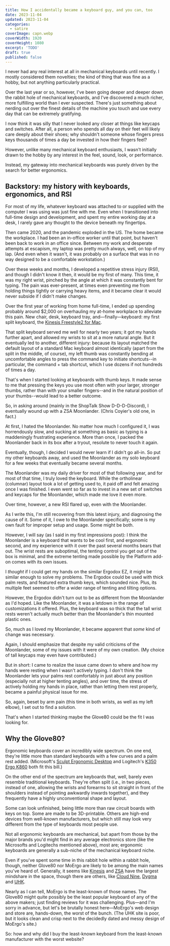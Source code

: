 ```yaml
---
title: How I accidentally became a keyboard guy, and you can, too
date: 2023-11-04
updated: 2023-11-04
categories:
  - satire
coverImage: capn.webp
coverWidth: 1920
coverHeight: 1080
excerpt: 'TODO'
draft: true
published: false
---
```


<script>
  import PullQuote from '$lib/components/PullQuote.svelte'
  import SideNote from '$lib/components/SideNote.svelte'
  import Note from '$lib/components/Note.svelte'
  import CalloutPlusQuote from '$lib/components/CalloutPlusQuote.svelte'
</script>

I never had any real interest at all in mechanical keyboards until recently. I mostly considered them novelties; the kind of thing that was fine as a hobby, but not anything particularly practical.

Over the last year or so, however, I've been going deeper and deeper down the rabbit hole of mechanical keyboards, and I've discovered a much richer, more fulfilling world than I ever suspected. There's just something about nerding out over the finest details of the machine you touch and use every day that can be extremely gratifying.

I now think it was silly that I never looked any closer at things like keycaps and switches. After all, a person who spends all day on their feet will likely care deeply about their shoes; why shouldn't someone whose fingers press keys thousands of times a day be invested in how their fingers feel?

However, unlike many mechanical keyboard enthusiasts, I wasn't initially drawn to the hobby by any interest in the feel, sound, look, or performance.

Instead, my gateway into mechanical keyboards was purely driven by the search for better ergonomics.

## Backstory: my history with keyboards, ergonomics, and RSI

For most of my life, whatever keyboard was attached to or supplied with the computer I was using was just fine with me. Even when I transitioned into full-time design and development, and spent my entire working day at a desk, I rarely gave any thought to the device beneath my fingertips.

Then came 2020, and the pandemic exploded in the US. The home became the workplace. I had been an in-office worker until that point, but haven't been back to work in an office since. Between my work and desperate attempts at escapism, my laptop was pretty much always, well, on top of my lap. (And even when it wasn't, it was probably on a surface that was in no way designed to be a comfortable workstation.)

Over these weeks and months, I developed a repetitive stress injury (RSI), and though I didn't know it then, it would be my first of many. This time, it was my right wrist, pinched by the angle at which it was constantly bent for typing. The pain was ever-present, at times even preventing me from holding things tightly or carrying heavy items, and it became clear it would never subside if I didn't make changes.

Over the first year of working from home full-time, I ended up spending probably around $2,000 on overhauling my at-home workplace to alleviate this pain. New chair, desk, keyboard tray, and—finally—keyboard: my first split keyboard, the [Kinesis Freestyle2 for Mac](https://kinesis-ergo.com/shop/freestyle2-mac/).

That split keyboard served me well for nearly two years; it got my hands further apart, and allowed my wrists to sit at a more natural angle. But it eventually led to another, different injury: because its layout matched the default layout of a standard Mac keyboard almost identically (apart from the split in the middle, of course), my left thumb was constantly bending at uncomfortable angles to press the command key to initiate shortcuts--in particular, the command + tab shortcut, which I use dozens if not hundreds of times a day.

That's when I started looking at keyboards with thumb keys. It made sense to me that pressing the keys you use most often with your larger, stronger thumbs, rather than with your smaller fingers--and in the natural position of your thumbs--would lead to a better outcome.

So, in asking around (mainly in the ShopTalk Show D-D-D-Discord), I eventually wound up with a ZSA Moonlander. (Chris Coyier's old one, in fact.)

At first, I hated the Moonlander. No matter how much I configured it, I was horrendously slow, and sucking at something as basic as typing is a maddeningly frustrating experience. More than once, I packed the Moonlander back in its box after a tryout, resolute to never touch it again.

Eventually, though, I decided I would never learn if I didn't go all-in. So put my other keyboards away, and used the Moonlander as my solo keyboard for a few weeks that eventually became several months.

The Moonlander was my daily driver for most of that following year, and for most of that time, I truly loved the keyboard. While the ortholinear (columnar) layout took a lot of getting used to, it paid off and felt amazing once I was finished. I even went so far as to invest in a new set of switches and keycaps for the Moonlander, which made me love it even more.

Over time, however, a new RSI flared up, even with the Moonlander.

As I write this, I'm still recovering from this latest injury, and diagnosing the cause of it. Some of it, I owe to the Moonlander specifically; some is my own fault for improper setup and usage. Some might be both.

However, I will say (as I said in my first impressions post): I think the Moonlander is a keyboard that wants to be cool first, and ergonomic second, and my experience with it over the past several months bears that out. The wrist rests are suboptimal, the tenting control you get out of the box is minimal, and the extreme tenting made possible by the Platform add-on comes with its own issues.

I _thought_ if I could get my hands on the similar Ergodox EZ, it might be similar enough to solve my problems. The Ergodox could be used with thick palm rests, and featured extra thumb keys, which sounded nice. Plus, its multiple feet seemed to offer a wider range of tenting and tilting options.

However, the Ergodox didn't turn out to be as different from the Moonlander as I'd hoped. Like the Moonlander, it was a letdown in the range of customizations it offered. Plus, the keyboard was so thick that the tall wrist rests weren't actually much better than the Moonlander's thin mounted plastic ones.

So, much as I loved my Moonlander, it became apparent that _some_ kind of change was necessary.

Again, I should emphasize that despite my valid criticisms of the Moonlander, some of my issues with it were of my own creation. (My choice of tall keycaps may even have contributed.)

But in short: I came to realize the issue came down to where and how my hands were resting when I wasn't actively typing. I don't think the Moonlander lets your palms rest comfortably in just about any position (especially not at higher tenting angles), and over time, the stress of actively holding my hands in place, rather than letting them rest properly, became a painful physical issue for me.

So, again, beset by arm pain (this time in both wrists, as well as my left elbow), I set out to find a solution.

That's when I started thinking maybe the Glove80 could be the fit I was looking for.

## Why the Glove80?

Ergonomic keyboards cover an incredibly wide spectrum. On one end, they're little more than standard keyboards with a few curves and a palm rest added. (Microsoft's [Sculpt Ergonomic Desktop](https://www.microsoft.com/en/accessories/products/keyboards/sculpt-ergonomic-desktop?activetab=pivot:overviewtab) and Logitech's [K350](https://www.logitech.com/en-us/products/keyboards/k350-wave-ergonomic.920-001996.html) [Ergo K860](https://www.logitech.com/en-us/products/keyboards/k860-split-ergonomic.920-009166.html) both fit this bill.)

On the other end of the spectrum are keyboards that, well, barely even resemble traditional keyboards. They're often split (i.e., in two pieces, instead of one, allowing the wrists and forearms to sit straight in front of the shoulders instead of pointing awkwardly inwards together), and they frequently have a highly unconventional shape and layout.

Some can look unfinished, being little more than raw circuit boards with keys on top. Some are made to be 3D-printable. Others are high-end devices from well-known manufacturers, but which still may look very different from the type of keyboards most people use.

Not all ergonomic keyboards are mechanical, but apart from those by the major brands you'd might find in any average electronics store (like the Microsofts and Logitechs mentioned above), most are; ergonomic keyboards are generally a sub-niche of the mechanical keyboard niche.

Even if you've spent some time in this rabbit hole within a rabbit hole, though, neither Glove80 nor MoErgo are likely to be among the main names you've heard of. Generally, it seems like [Kinesis](https://kinesis-ergo.com/) and [ZSA](https://www.zsa.io/) have the largest mindshare in the space, though there are others, like [Cloud Nine](https://cloudnineergo.com/), [Dygma](https://dygma.com/) and [UHK](https://ultimatehackingkeyboard.com/).

Nearly as I can tell, MoErgo is the least-known of those names. The Glove80 might quite possibly be the least popular keyboard of any of the above makers; just finding reviews for it was challenging. Plus—and I'm sorry in advance, but let's be brutally honest here—MoErgo's web design and store are, hands-down, the worst of the bunch. (The UHK site is poor, but it looks clean and crisp next to the decidedly dated and messy design of MoErgo's site.)

So: how and why did I buy the least-known keyboard from the least-known manufacturer with the worst website?
